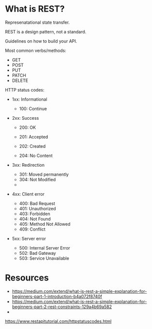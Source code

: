 
# What is REST?

Represenatational state transfer.

REST is a design pattern, not a standard.


Guidelines on how to build your API.

Most common verbs/methods:
- GET
- POST
- PUT
- PATCH
- DELETE

HTTP status codes:
- 1xx: Informational
  - 100: Continue
- 2xx: Success
  - 200: OK
  - 201: Accepted
  - 202: Created

  - 204: No Content
  
- 3xx: Redirection
  - 301: Moved permanently
  - 304: Not Modified
  - 
- 4xx: Client error
  - 400: Bad Request
  - 401: Unauthorized
  - 403: Forbidden
  - 404: Not Found
  - 405: Method Not Allowed
  - 409: Conflict
- 5xx: Server error
  - 500: Internal Server Error
  - 502: Bad Gateway
  - 503: Service Unavailable






# Resources
- https://medium.com/extend/what-is-rest-a-simple-explanation-for-beginners-part-1-introduction-b4a072f8740f
- https://medium.com/extend/what-is-rest-a-simple-explanation-for-beginners-part-2-rest-constraints-129a4b69a582
- 
https://www.restapitutorial.com/httpstatuscodes.html
